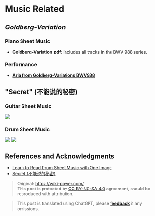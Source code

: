 # Music Related

## _Goldberg-Variation_

### Piano Sheet Music

- [**Goldberg-Variation.pdf**](https://github.com/linyuxuanlin/File-host/blob/main/docs/Goldberg-Variation.pdf): Includes all tracks in the BWV 988 series.

### Performance

- [**Aria from Goldberg-Variations BWV988**](https://www.bilibili.com/video/av86981368#reply2336107317)

## "Secret" (不能说的秘密)

### Guitar Sheet Music

![](https://f004.backblazeb2.com/file/wiki-media/img/20200215141455.png)

### Drum Sheet Music

![](https://f004.backblazeb2.com/file/wiki-media/img/20200215141644.png)
![](https://f004.backblazeb2.com/file/wiki-media/img/20200215141727.png)

## References and Acknowledgments

- [Learn to Read Drum Sheet Music with One Image](https://zhuanlan.zhihu.com/p/37721158)
- [Secret (不能说的秘密)](https://yoopu.me/view/BXjRgMXY#c=false&e=false&n=false&s=false&i=ukulele&k=0)

> Original: <https://wiki-power.com/>  
> This post is protected by [CC BY-NC-SA 4.0](https://creativecommons.org/licenses/by/4.0/deed.en) agreement, should be reproduced with attribution.

> This post is translated using ChatGPT, please [**feedback**](https://github.com/linyuxuanlin/Wiki_MkDocs/issues/new) if any omissions.